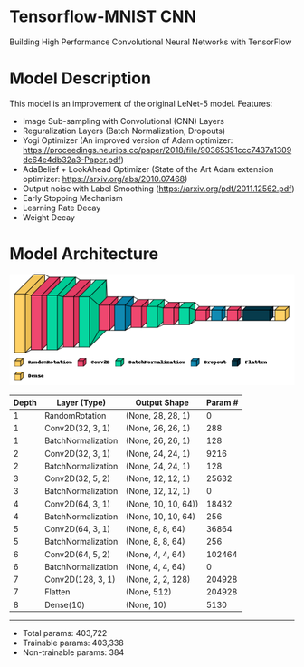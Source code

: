 # Tensorflow-MNIST CNN
Building High Performance Convolutional Neural Networks with TensorFlow

# Model Description
This model is an improvement of the original LeNet-5 model. Features:
* Image Sub-sampling with Convolutional (CNN) Layers
* Reguralization Layers (Batch Normalization, Dropouts)
* Yogi Optimizer (An improved version of Adam optimizer: https://proceedings.neurips.cc/paper/2018/file/90365351ccc7437a1309dc64e4db32a3-Paper.pdf)
* AdaBelief + LookAhead Optimizer (State of the Art Adam extension optimizer: https://arxiv.org/abs/2010.07468)
* Output noise with Label Smoothing (https://arxiv.org/pdf/2011.12562.pdf)
* Early Stopping Mechanism
* Learning Rate Decay
* Weight Decay

# Model Architecture

![cnn visualization](https://github.com/kochlisGit/Tensorflow-MNIST-State-Of-The-Art/blob/master/model_vis.png)

| Depth | Layer (Type)         | Output Shape         | Param # |
| ----- |-------------------- | -------------------- | ------- |
| 1     | RandomRotation       |  (None, 28, 28, 1)   | 0       |
| 1     | Conv2D(32, 3, 1)     |  (None, 26, 26, 1)   | 288     |
| 1     | BatchNormalization   |  (None, 26, 26, 1)   | 128     |
| 2     | Conv2D(32, 3, 1)     |  (None, 24, 24, 1)   | 9216    |
| 2     | BatchNormalization   |  (None, 24, 24, 1)   | 128     |
| 3     | Conv2D(32, 5, 2)     |  (None, 12, 12, 1)   | 25632   |
| 3     | BatchNormalization   |  (None, 12, 12, 1)   | 0       |
| 4     | Conv2D(64, 3, 1)     |  (None, 10, 10, 64)) | 18432   |
| 4     | BatchNormalization   |  (None, 10, 10, 64)  | 256     |
| 5     | Conv2D(64, 3, 1)     |  (None, 8, 8, 64)    | 36864   |
| 5     | BatchNormalization   |  (None, 8, 8, 64)    | 256     |
| 6     | Conv2D(64, 5, 2)     |  (None, 4, 4, 64)    | 102464  |
| 6     | BatchNormalization   |  (None, 4, 4, 64)    | 0       |
| 7     | Conv2D(128, 3, 1)    |  (None, 2, 2, 128)   | 204928  |
| 7     | Flatten              |  (None, 512)         | 204928  |
| 8     | Dense(10)            |  (None, 10)          | 5130    |
                                                            
---------------------------------------------------------------------------------

* Total params: 403,722
* Trainable params: 403,338
* Non-trainable params: 384
